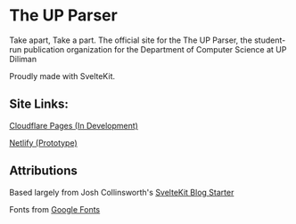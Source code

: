 # The UP Parser

Take apart, Take a part.
The official site for the The UP Parser, the student-run publication organization for the Department of Computer Science at UP Diliman

Proudly made with SvelteKit.

## Site Links:

[Cloudflare Pages (In Development)](https://theupparser.pages.dev/)

[Netlify (Prototype)](https://theupparser.netlify.app/)

## Attributions

Based largely from Josh Collinsworth's [SvelteKit Blog Starter](https://github.com/josh-collinsworth/sveltekit-blog-starter)

Fonts from [Google Fonts](https://fonts.google.com/)
